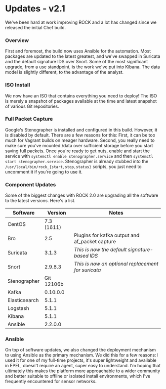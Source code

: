 # Updates - v2.1

We've been hard at work improving ROCK and a lot has changed since we released the initial Chef build.


### Overview

First and foremost, the build now uses Ansible for the automation. Most packages are updated to the latest greatest, and we've swapped in Suricata and the default signature IDS over Snort. Some of the most significant upgrade, from a use standpoint, is the work we've put into Kibana. The data model is slightly different, to the advantage of the analyst.


### ISO Install

We now have an ISO that contains everything you need to deploy! The ISO is merely a snapshot of packages available at the time and latest snapshot of various Git repositories.


### Full Packet Capture
Google's Stenographer is installed and configured in this build. However, it is disabled by default. There are a few reasons for this: First, it can be too much for Vagrant builds on meager hardware. Second, you really need to make sure you've mounted /data over sufficient storage before you start saving full packets. Once you're ready to get nuts, enable and start the service with `systemctl enable stenographer.service` and then `systemctl start stenographer.service`. Stenographer is already stubbed into the `/usr/local/bin/rock_{start,stop,status}` scripts, you just need to uncomment it if you're going to use it.


### Component Updates

Some of the biggest changes with ROCK 2.0 are upgrading all the software to the latest versions. Here's a list.

Software | Version | Notes  |
---------|---------|------
CentOS | 7.3 (1611) |
Bro    | 2.5 | Plugins for kafka output and af_packet capture
Suricata | 3.1.3 | _This is now the default signature-based IDS_
Snort | 2.9.8.3 | _This is now an optional replacement for suricata_
Stenographer | Git 12106b |
Kafka | 0.10.0.0 |
Elasticsearch | 5.1.1 |
Logstash | 5.1.1 |
Kibana | 5.1.1 |
Ansible | 2.2.0.0 |


### Ansible

On top of software updates, we also changed the deployment mechanism to using Ansible as the primary mechanism. We did this for a few reasons: I used it for one of my full-time projects, it's super lightweight and available in EPEL, doesn't require an agent, super easy to understand. I'm hoping that ultimately this makes the platform more approachable to a wider community and better suitable to offline or isolated install environments, which I've frequently encountered for sensor networks.

